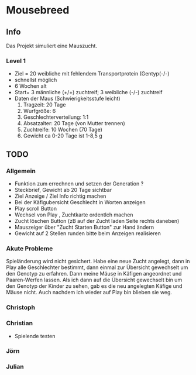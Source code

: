 # Mousebreed

## Info

Das Projekt simuliert eine Mauszucht.

### Level 1
- Ziel = 20 weibliche mit fehlendem Transportprotein (Gentyp(-/-) 
- schnellst möglich 
- 6 Wochen  alt
- Start= 3 männliche (+/+) zuchtreif; 3 weibliche (-/-) zuchtreif
- Daten der Maus (Schwierigkeitsstufe leicht)
    1. Tragzeit: 20 Tage
    2. Wurfgröße: 6
    3. Geschlechterverteilung: 1:1
    4. Absatzalter: 20 Tage (von Mutter trennen)
    5. Zuchtreife: 10 Wochen (70 Tage)
    6. Gewicht ca 0-20 Tage ist 1-8,5 g

## TODO

### Allgemein
- Funktion zum errechnen und setzen der Generation ?
- Steckbrief, Gewicht ab 20 Tage sichtbar 
- Ziel Anzeige / Ziel Info richtig machen
- Bei der Käfigubersicht Geschlecht in Worten anzeigen 
- Play scroll Button
- Wechsel von Play , Zuchtkarte ordentlch machen
- Zucht löschen Button (zB auf der Zucht laden Seite rechts daneben)
- Mauszeiger über "Zucht Starten Button" zur Hand ändern
- Gewicht auf 2 Stellen runden bitte beim Anzeigen realisieren


### Akute Probleme
Spieländerung wird nicht gesichert. Habe eine neue Zucht angelegt, dann in Play alle Geschlechter bestimmt, dann einmal 
zur Übersicht gewechselt um den Genotyp zu erfahren. Dann meine Mäuse in Käfigen angeordnet und Paaren-Werfen lassen. 
Als ich dann auf die Übersicht gewechselt bin um den Genotyp der Kinder zu sehen, gab es die neu angelegten Käfige und Mäuse nicht.
Auch nachdem ich wieder auf Play bin blieben sie weg.
### Christoph

### Christian
- Spielende testen 

### Jörn


### Julian